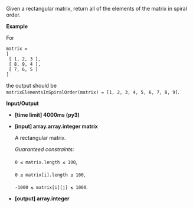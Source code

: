 <div class="markdown"><p>Given a rectangular matrix, return all of the elements of the matrix in spiral order.</p>
<p><strong>Example</strong></p>
<p>For</p>
<pre><code>matrix =
[
 [ 1, 2, 3 ],
 [ 8, 9, 4 ],
 [ 7, 6, 5 ]
]
</code></pre>
<p>the output should be<br>
<code>matrixElementsInSpiralOrder(matrix) = [1, 2, 3, 4, 5, 6, 7, 8, 9]</code>.</p>
<p><strong>Input/Output</strong></p>
<ul>
<li><strong>[time limit] 4000ms (py3)</strong></li>
</ul>
<ul>
<li>
<p><strong>[input] array.array.integer matrix</strong></p>
<p>A rectangular matrix.</p>
<p><em>Guaranteed constraints:</em><br><br>
<code>0 ≤ matrix.length ≤ 100</code>,<br><br>
<code>0 ≤ matrix[i].length ≤ 100</code>,<br><br>
<code>-1000 ≤ matrix[i][j] ≤ 1000</code>.</p>
</li>
<li>
<p><strong>[output] array.integer</strong></p>
</li>
</ul>
</div>